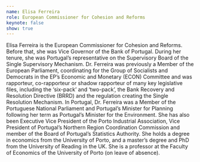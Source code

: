 ```yaml
---
name: Elisa Ferreira
role: European Commissioner for Cohesion and Reforms
keynote: false
show: true
---
```


Elisa Ferreira is the European Commissioner for Cohesion and Reforms. Before that, she was Vice Governor of the Bank of Portugal. During her tenure, she was Portugal’s representative on the Supervisory Board of the Single Supervisory Mechanism. Dr. Ferreira was previously a Member of the European Parliament, coordinating for the Group of Socialists and Democrats in the EP’s Economic and Monetary (ECON) Committee and was rapporteur, co-rapporteur or shadow rapporteur of many key legislative files, including the ‘six-pack’ and ‘two-pack’, the Bank Recovery and Resolution Directive (BRRD) and the regulation creating the Single Resolution Mechanism. In Portugal, Dr. Ferreira was a Member of the Portuguese National Parliament and Portugal’s Minister for Planning following her term as Portugal’s Minister for the Environment. She has also been Executive Vice President of the Porto Industrial Association, Vice President of Portugal’s Northern Region Coordination Commission and member of the Board of Portugal’s Statistics Authority. She holds a degree in economics from the University of Porto, and a master’s degree and PhD from the University of Reading in the UK. She is a professor at the Faculty of Economics of the University of Porto (on leave of absence).